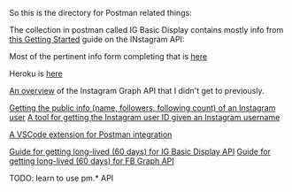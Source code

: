 So this is the directory for Postman related things:

The collection in postman called IG Basic Display contains mostly info from [this Getting Started](https://developers.facebook.com/docs/instagram-basic-display-api/getting-started) guide on the INstagram API:

Most of the pertinent info form completing that is [here](https://developers.facebook.com/apps/933969550330511/instagram/basic-display/?business_id=2450856925170792)

Heroku is [here](https://dashboard.heroku.com/apps/phindem/deploy/github)

[An overview](https://developers.facebook.com/docs/instagram-api/overview#pages) of the Instagram Graph API that I didn't get to previously.

[Getting the public info (name, followers, following count) of an Instagram user](https://www.instagram.com/saucemejor/?__a=1)
[A tool for getting the Instagram user ID given an Instagram username](https://commentpicker.com/instagram-user-id.php)

[A VSCode extension for Postman integration](https://marketplace.visualstudio.com/items?itemName=eridem.vscode-postman)

[Guide for getting long-lived (60 days) for IG Basic Display API](https://developers.facebook.com/docs/instagram-basic-display-api/guides/long-lived-access-tokens)
[Guide for getting long-lived (60 days) for FB Graph API](https://developers.facebook.com/docs/facebook-login/access-tokens/refreshing/)

TODO: learn to use pm.\* API
